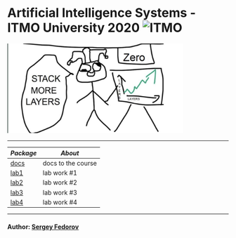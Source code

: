 # Artificial Intelligence Systems - ITMO University 2020 <img src="https://design-system.itmo.ru/img/logos/logo-horizontal-en.png" alt="ITMO" width="200">

<img src="images/StackMoreLayers.png" alt="WISE DOGE" width="400">

---

| *Package* | *About* |
|---------|-------|
|[docs](https://github.com/Punctuality/Artificial_-Intelligence_Systems_ITMO_2020/tree/master/docs)|docs to the course|
|[lab1](https://github.com/Punctuality/Artificial_-Intelligence_Systems_ITMO_2020/tree/master/lab1)|lab work #1|
|[lab2](https://github.com/Punctuality/Artificial_-Intelligence_Systems_ITMO_2020/tree/master/lab2)|lab work #2|
|[lab3](https://github.com/Punctuality/Artificial_-Intelligence_Systems_ITMO_2020/tree/master/lab3)|lab work #3|
|[lab4](https://github.com/Punctuality/Artificial_-Intelligence_Systems_ITMO_2020/tree/master/lab4)|lab work #4|
---

#### Author: [Sergey Fedorov](https://github.com/Punctuality)  
